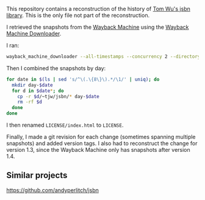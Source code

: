 This repository contains a reconstruction of the history of [Tom Wu's
jsbn library](http://www-cs-students.stanford.edu/~tjw/jsbn/). This is
the only file not part of the reconstruction.

I retrieved the snapshots from the [Wayback
Machine](https://web.archive.org/) using the [Wayback Machine
Downloader](https://github.com/hartator/wayback-machine-downloader).

I ran:

```bash
wayback_machine_downloader --all-timestamps --concurrency 2 --directory ./snapshots 'http://www-cs-students.stanford.edu/~tjw/jsbn*'
```

Then I combined the snapshots by day:

```bash
for date in $(ls | sed 's/^\(.\{8\}\).*/\1/' | uniq); do
  mkdir day-$date
  for d in $date*; do
    cp -r $d/~tjw/jsbn/* day-$date
    rm -rf $d
  done
done
```

I then renamed `LICENSE/index.html` to `LICENSE`.

Finally, I made a git revision for each change (sometimes spanning
multiple snapshots) and added version tags. I also had to reconstruct
the change for version 1.3, since the Wayback Machine only has
snapshots after version 1.4.

## Similar projects

https://github.com/andyperlitch/jsbn
